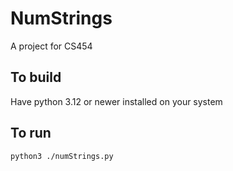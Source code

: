 # NumStrings
A project for CS454

## To build
Have python 3.12 or newer installed on your system

## To run
```python3 ./numStrings.py```
